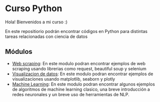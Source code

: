 # Curso Python
Hola! Bienvenidos a mi curso :)

En este repositiorio podrán encontrar códigos en Python para distintas tareas relacionadas con ciencia de datos

## Módulos

- [Web scraping](Web%20Scraping/): En este modulo podran encontrar ejemplos de web scraping usando librerias como request, beautiful soup y selenium
- [Visualizacion de datos](Visualizacion%20de%20datos): En este modulo podran encontrar ejemplos de visualizaciones usando matplotlib, seaborn y plotly
- [Machine Learning](Machine%20Learning): En este modulo podran encontrar algunos ejemplos de algoritmos de machine learning clasico, una breve introducción a redes neuronales y un breve uso de herramientas de NLP.
